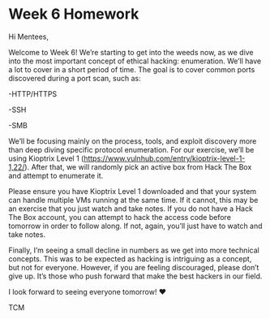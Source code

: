 # Week 6 Homework

Hi Mentees,

Welcome to Week 6!  We’re starting to get into the weeds now, as we dive into the most important concept of ethical hacking: enumeration.  We’ll have a lot to cover in a short period of time.  The goal is to cover common ports discovered during a port scan, such as:

-HTTP/HTTPS

-SSH

-SMB

We’ll be focusing mainly on the process, tools, and exploit discovery more than deep diving specific protocol enumeration.  For our exercise, we’ll be using Kioptrix Level 1 (https://www.vulnhub.com/entry/kioptrix-level-1-1,22/).  After that, we will randomly pick an active box from Hack The Box and attempt to enumerate it.

Please ensure you have Kioptrix Level 1 downloaded and that your system can handle multiple VMs running at the same time.  If it cannot, this may be an exercise that you just watch and take notes.  If you do not have a Hack The Box account, you can attempt to hack the access code before tomorrow in order to follow along.  If not, again, you’ll just have to watch and take notes.

Finally, I’m seeing a small decline in numbers as we get into more technical concepts.  This was to be expected as hacking is intriguing as a concept, but not for everyone.  However, if you are feeling discouraged, please don’t give up.  It’s those who push forward that make the best hackers in our field.

I look forward to seeing everyone tomorrow! :heart:

TCM
